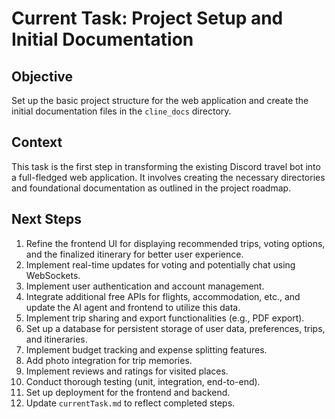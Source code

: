 # Current Task: Project Setup and Initial Documentation

## Objective
Set up the basic project structure for the web application and create the initial documentation files in the `cline_docs` directory.

## Context
This task is the first step in transforming the existing Discord travel bot into a full-fledged web application. It involves creating the necessary directories and foundational documentation as outlined in the project roadmap.

## Next Steps
1. Refine the frontend UI for displaying recommended trips, voting options, and the finalized itinerary for better user experience.
2. Implement real-time updates for voting and potentially chat using WebSockets.
3. Implement user authentication and account management.
4. Integrate additional free APIs for flights, accommodation, etc., and update the AI agent and frontend to utilize this data.
5. Implement trip sharing and export functionalities (e.g., PDF export).
6. Set up a database for persistent storage of user data, preferences, trips, and itineraries.
7. Implement budget tracking and expense splitting features.
8. Add photo integration for trip memories.
9. Implement reviews and ratings for visited places.
10. Conduct thorough testing (unit, integration, end-to-end).
11. Set up deployment for the frontend and backend.
12. Update `currentTask.md` to reflect completed steps.
